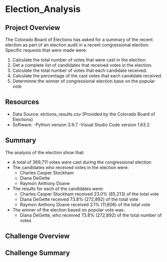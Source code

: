 # Election_Analysis

## Project Overview
The Colorado Board of Elections has asked for a summary of the recent election as part of an election audit in a recent congressional election. Specific requests that were made were:

1. Calculate the total number of votes that were cast in the election.
2. Get a complete list of candidates that received votes in the election.
3. Calculate the total number of votes that each candidate received.
4. Calculate the percentage of the cast votes that each candidate received.
5. Determinne the winner of congressional election base on the popular vote

## Resources
- Data Source: elctions_results.csv (Provided by the Colorado Board of Elections)
- Software: 
  -Python version 3.9.7
  -Visual Studio Code version 1.63.2
  
## Summary
The analysis of the election show that:
- A total of 369,711 votes were cast during the congressional election
- The candidates who received votes in the election were:
    - Charles Casper Stockham
    - Diana DeGette
    - Raymon Anthony Doane
 - The results for each of the candidates were:
    - Charles Casper Stockham received 23.0% (85,213) of the total vote
    - Diana DeGette received 73.8% (272,892) of the total vote
    - Raymon Anthony Doane received 3.1% (11,606) of the total vote
- The winner of the election based on popular vote was:
    - Diana DeGette, who received 73.8% (272,892) of the total number of votes

## Challenge Overview

## Challenge Summary
